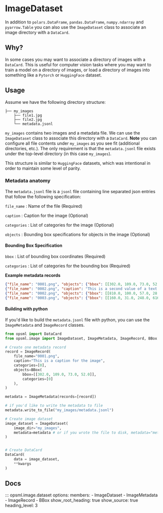# ImageDataset

In addition to `polars.DataFrame`, `pandas.DataFrame`, `numpy.ndarray` and `pyarrow.Table` you can also use the `ImageDataset` class to associate an image directory with a `DataCard`.

## Why?

In some cases you may want to associate a directory of images with a `DataCard`. This is useful for computer vision tasks where you may want to train a model on a directory of images, or load a directory  of images into something like a `Pytorch` or `HuggingFace` dataset.

## Usage

Assume we have the following directory structure:

```
├── my_images
    ├── file1.jpg
    ├── file2.jpg
    └── metadata.jsonl
```

`my_images` contains two images and a metadata file. We can use the `ImageDataset` class to associate this directory with a `DataCard`. **Note** you can configure all file contents under `my_images` as you see fit (additional directories, etc.). The only requirement is that the `metadata.jsonl` file exists under the top-level directory (in this case `my_images`).

This structure is similar to `HuggingFace` datasets, which was intentional in order to maintain some level of parity.

### Metadata anatomy

The `metadata.jsonl` file is a `jsonl` file containing line separated json entries that follow the following specification:

`file_name`
: Name of the file (Required)

`caption`
: Caption for the image (Optional)

`categories`
: List of categories for the image (Optional)

`objects`
: Bounding box specifications for objects in the image (Optional)

#### Bounding Box Specification

`bbox`
: List of bounding box coordinates (Required)

`categories`
: List of categories for the bounding box (Required)

**Example metadata records**

```json
{"file_name": "0001.png", "objects": {"bbox": [[302.0, 109.0, 73.0, 52.0]], "categories": [0]}}
{"file_name": "0002.png", "caption": "This is a second value of a text feature you added to your images"}
{"file_name": "0002.png", "objects": {"bbox": [[810.0, 100.0, 57.0, 28.0]], "categories": [1]}}
{"file_name": "0003.png", "objects": {"bbox": [[160.0, 31.0, 248.0, 616.0], [741.0, 68.0, 202.0, 401.0]], "categories": [2, 2]}}
```

#### Building with python

If you'd like to build the `metadata.jsonl` file with python, you can use the `ImageMetadata` and `ImageRecord` classes.

```python
from opsml import DataCard
from opsml.image import ImageDataset, ImageMetadata, ImageRecord, BBox

# Create one metadata record
record = ImageRecord(
    file_name="0001.png",
    caption="This is a caption for the image",
    categories=[0],
    objects=BBox(
        bbox=[[302.0, 109.0, 73.0, 52.0]],
        categories=[0]
    ),
)

metadata = ImageMetadata(records=[record])

# if you'd like to write the metadata to file
metadata.write_to_file("my_images/metadata.jsonl")

# Create image dataset
image_dataset = ImageDataset(
    image_dir="my_images",
    metadata=metadata # or if you wrote the file to disk, metadata="metadata.jsonl"
)


# Create DataCard
DataCard(
    data = image_dataset,
    **kwargs
)

```

## Docs

::: opsml.image.dataset
    options:
        members:
            - ImageDataset
            - ImageMetadata
            - ImageRecord
            - BBox
        show_root_heading: true
        show_source: true
        heading_level: 3

